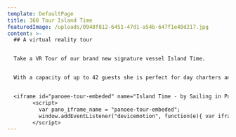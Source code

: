 ```yaml
---
template: DefaultPage
title: 360 Tour Island Time
featuredImage: /uploads/0948f812-6451-47d1-a54b-647f1e40d217.jpg
content: >-
  ## A virtual reality tour


  Take a VR Tour of our brand new signature vessel Island Time.


  With a capacity of up to 42 guests she is perfect for day charters and social occasions.   We recommend viewing on a larger screen for a more immersive viewing experience.  Mobile devices should be viewed in landscape mode.   Click on the portals or navigation images at the base of the tour to move around the boat. 


  <iframe id="panoee-tour-embeded" name="Island Time - by Sailing in Paradise, Gold Coast" src="https://tour.panoee.com/iframe/IslandTime" frameBorder="0" width="100%" height="400px" scrolling="no" allowvr="yes" allow="vr; xr; accelerometer; gyroscope; autoplay;" allowFullScreen="false" webkitallowfullscreen="false" mozallowfullscreen="false" loading="eager"></iframe>
        <script>
          var pano_iframe_name = "panoee-tour-embeded";
          window.addEventListener("devicemotion", function(e){ var iframe = document.getElementById(pano_iframe_name); if (iframe) iframe.contentWindow.postMessage({ type:"devicemotion", deviceMotionEvent:{ acceleration:{ x:e.acceleration.x, y:e.acceleration.y, z:e.acceleration.z }, accelerationIncludingGravity:{ x:e.accelerationIncludingGravity.x, y:e.accelerationIncludingGravity.y, z:e.accelerationIncludingGravity.z }, rotationRate:{ alpha:e.rotationRate.alpha, beta:e.rotationRate.beta, gamma:e.rotationRate.gamma }, interval:e.interval, timeStamp:e.timeStamp } }, "*"); });
        </script>
---
```

